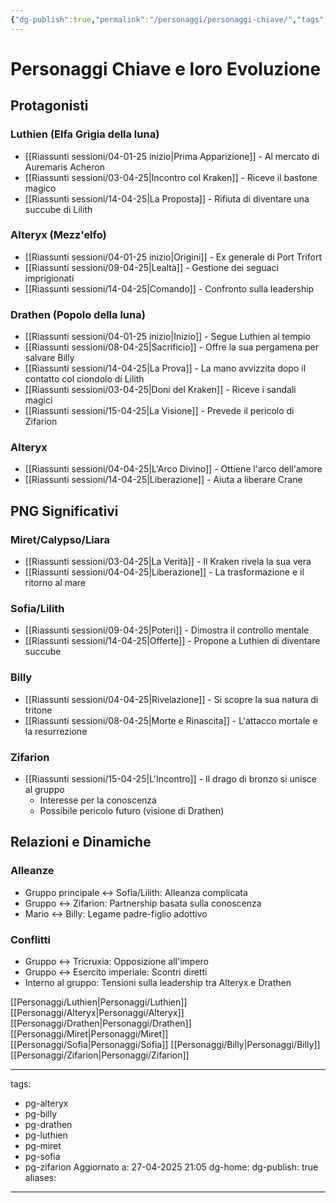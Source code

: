 ```yaml
---
{"dg-publish":true,"permalink":"/personaggi/personaggi-chiave/","tags":["alteryx","billy","drathen","luthien","miret","sofia","zifarion"]}
---
```


# Personaggi Chiave e loro Evoluzione

## Protagonisti

### Luthien (Elfa Grigia della luna)
- [[Riassunti sessioni/04-01-25 inizio\|Prima Apparizione]] - Al mercato di Auremaris Acheron
- [[Riassunti sessioni/03-04-25\|Incontro col Kraken]] - Riceve il bastone magico
- [[Riassunti sessioni/14-04-25\|La Proposta]] - Rifiuta di diventare una succube di Lilith

### Alteryx (Mezz'elfo)
- [[Riassunti sessioni/04-01-25 inizio\|Origini]] - Ex generale di Port Trifort
- [[Riassunti sessioni/09-04-25\|Lealtà]] - Gestione dei seguaci imprigionati
- [[Riassunti sessioni/14-04-25\|Comando]] - Confronto sulla leadership

### Drathen (Popolo della luna)
- [[Riassunti sessioni/04-01-25 inizio\|Inizio]] - Segue Luthien al tempio
- [[Riassunti sessioni/08-04-25\|Sacrificio]] - Offre la sua pergamena per salvare Billy
- [[Riassunti sessioni/14-04-25\|La Prova]] - La mano avvizzita dopo il contatto col ciondolo di Lilith
- [[Riassunti sessioni/03-04-25\|Doni del Kraken]] - Riceve i sandali magici
- [[Riassunti sessioni/15-04-25\|La Visione]] - Prevede il pericolo di Zifarion


### Alteryx
- [[Riassunti sessioni/04-04-25\|L'Arco Divino]] - Ottiene l'arco dell'amore
- [[Riassunti sessioni/14-04-25\|Liberazione]] - Aiuta a liberare Crane
## PNG Significativi

### Miret/Calypso/Liara
- [[Riassunti sessioni/03-04-25\|La Verità]] - Il Kraken rivela la sua vera 
- [[Riassunti sessioni/04-04-25\|Liberazione]] - La trasformazione e il ritorno al mare

### Sofia/Lilith
- [[Riassunti sessioni/09-04-25\|Poteri]] - Dimostra il controllo mentale
- [[Riassunti sessioni/14-04-25\|Offerte]] - Propone a Luthien di diventare succube

### Billy
- [[Riassunti sessioni/04-04-25\|Rivelazione]] - Si scopre la sua natura di tritone
- [[Riassunti sessioni/08-04-25\|Morte e Rinascita]] - L'attacco mortale e la resurrezione

### Zifarion
- [[Riassunti sessioni/15-04-25\|L'Incontro]] - Il drago di bronzo si unisce al gruppo
  - Interesse per la conoscenza
  - Possibile pericolo futuro (visione di Drathen)

## Relazioni e Dinamiche

### Alleanze
- Gruppo principale ↔ Sofia/Lilith: Alleanza complicata
- Gruppo ↔ Zifarion: Partnership basata sulla conoscenza
- Mario ↔ Billy: Legame padre-figlio adottivo

### Conflitti
- Gruppo ↔ Tricruxia: Opposizione all'impero
- Gruppo ↔ Esercito imperiale: Scontri diretti
- Interno al gruppo: Tensioni sulla leadership tra Alteryx e Drathen

[[Personaggi/Luthien\|Personaggi/Luthien]]
[[Personaggi/Alteryx\|Personaggi/Alteryx]]
[[Personaggi/Drathen\|Personaggi/Drathen]]
[[Personaggi/Miret\|Personaggi/Miret]]
[[Personaggi/Sofia\|Personaggi/Sofia]]
[[Personaggi/Billy\|Personaggi/Billy]]
[[Personaggi/Zifarion\|Personaggi/Zifarion]]

---
tags:
  - pg-alteryx
  - pg-billy
  - pg-drathen
  - pg-luthien
  - pg-miret
  - pg-sofia
  - pg-zifarion
Aggiornato a: 27-04-2025  21:05
dg-home: 
dg-publish: true
aliases:
---